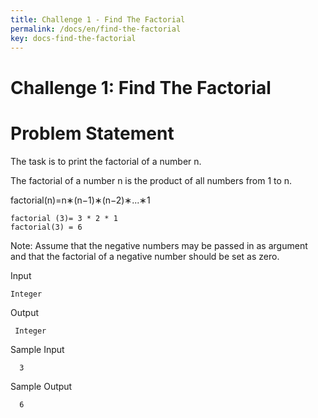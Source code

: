 ```yaml
---
title: Challenge 1 - Find The Factorial
permalink: /docs/en/find-the-factorial
key: docs-find-the-factorial
---
```


# Challenge 1: Find The Factorial

# Problem Statement

The task is to print the factorial of a number n.

The factorial of a number n is the product of all numbers from 1 to n.

factorial(n)=n∗(n−1)∗(n−2)∗...∗1

```
factorial (3)= 3 * 2 * 1
factorial(3) = 6
```
Note: Assume that the negative numbers may be passed in as argument and that the factorial of a negative number should be set as zero.

Input 
```
Integer
```
Output

```
 Integer
```
Sample Input 

```
  3
```
Sample Output 

```
  6
```
